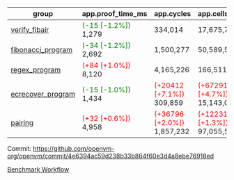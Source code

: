 | group | app.proof_time_ms | app.cycles | app.cells_used | leaf.proof_time_ms | leaf.cycles | leaf.cells_used |
| -- | -- | -- | -- | -- | -- | -- |
| [verify_fibair](https://github.com/openvm-org/openvm/blob/benchmark-results/benchmarks-pr/1603/verify_fibair-4e6394ac59d238b33b864f60e3d4a8ebe76918ed.md) |<span style='color: green'>(-15 [-1.2%])</span> 1,279 |  334,014 |  17,675,762 |- | - | - |
| [fibonacci_program](https://github.com/openvm-org/openvm/blob/benchmark-results/benchmarks-pr/1603/fibonacci-4e6394ac59d238b33b864f60e3d4a8ebe76918ed.md) |<span style='color: green'>(-34 [-1.2%])</span> 2,692 |  1,500,277 |  50,589,503 |- | - | - |
| [regex_program](https://github.com/openvm-org/openvm/blob/benchmark-results/benchmarks-pr/1603/regex-4e6394ac59d238b33b864f60e3d4a8ebe76918ed.md) |<span style='color: red'>(+84 [+1.0%])</span> 8,120 |  4,165,226 |  166,511,152 |- | - | - |
| [ecrecover_program](https://github.com/openvm-org/openvm/blob/benchmark-results/benchmarks-pr/1603/ecrecover-4e6394ac59d238b33b864f60e3d4a8ebe76918ed.md) |<span style='color: green'>(-15 [-1.0%])</span> 1,434 | <span style='color: red'>(+20412 [+7.1%])</span> 309,859 | <span style='color: red'>(+672913 [+4.7%])</span> 15,143,099 |- | - | - |
| [pairing](https://github.com/openvm-org/openvm/blob/benchmark-results/benchmarks-pr/1603/pairing-4e6394ac59d238b33b864f60e3d4a8ebe76918ed.md) |<span style='color: red'>(+32 [+0.6%])</span> 4,958 | <span style='color: red'>(+36796 [+2.0%])</span> 1,857,232 | <span style='color: red'>(+1223114 [+1.3%])</span> 97,055,521 |- | - | - |


Commit: https://github.com/openvm-org/openvm/commit/4e6394ac59d238b33b864f60e3d4a8ebe76918ed

[Benchmark Workflow](https://github.com/openvm-org/openvm/actions/runs/14721828451)

